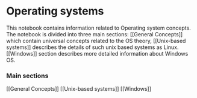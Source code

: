 
# Operating systems
This notebook contains information related to Operating system concepts. The notebook is divided into three main sections: [[General Concepts]] which contain universal concepts related to the OS theory, [[Unix-based systems]] describes the details of such unix based systems as Linux. [[Windows]] section describes more detailed information about Windows OS. 


### Main sections
[[General Concepts]]
[[Unix-based systems]]
[[Windows]]